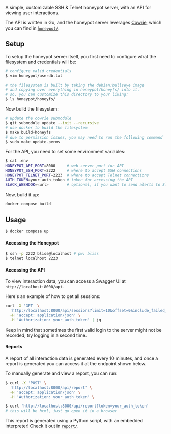 A simple, customizable SSH & Telnet honeypot server, with an API for viewing user interactions.

The API is written in Go, and the honeypot server leverages [Cowrie](https://github.com/cowrie/cowrie), which you can find in [`honeypot/`](./honeypot).

## Setup

To setup the honeypot server itself, you first need to configure what the filesystem and credentials will be:

```bash
# configure valid credentials
$ vim honeypot/userdb.txt

# the filesystem is built by taking the debian:bullseye image
# and copying over everything in honeypot/honeyfs/ into it.
# so, you can customize this directory to your liking:
$ ls honeypot/honeyfs/
```

Now build the filesystem:

```bash
# update the cowrie submodule
$ git submodule update --init --recursive
# use docker to build the filesystem
$ make build-honeyfs
# due to permission issues, you may need to run the following command
$ sudo make update-perms
```

For the API, you need to set some environment variables:
```bash
$ cat .env
HONEYPOT_API_PORT=8000     # web server port for API
HONEYPOT_SSH_PORT=2222     # where to accept SSH connections
HONEYPOT_TELNET_PORT=2223  # where to accept Telnet connections
AUTH_TOKEN=your_auth_token # token for accessing the API
SLACK_WEBHOOK=<url>        # optional, if you want to send alerts to Slack
```

Now, build it up:
```bash
docker compose build
```

## Usage

```bash
$ docker compose up
```

#### Accessing the Honeypot
```bash
$ ssh -p 2222 bliss@localhost # pw: bliss
$ telnet localhost 2223
```

#### Accessing the API
To view interaction data, you can access a Swagger UI at `http://localhost:8000/api`.

Here's an example of how to get all sessions:
```bash
curl -X 'GET' \
  'http://localhost:8000/api/sessions?limit=10&offset=0&include_failed_logins=false' \
  -H 'accept: application/json' \
  -H 'Authorization: your_auth_token' | jq
```

Keep in mind that sometimes the first valid login to the server might not be recorded; try logging in a second time.

#### Reports

A report of all interaction data is generated every 10 minutes, and once a report is generated you can access it at the endpoint shown below.

To manually generate and view a report, you can run:
```bash
$ curl -X 'POST' \
  'http://localhost:8000/api/report' \
  -H 'accept: application/json' \
  -H 'Authorization: your_auth_token' \

$ curl 'http://localhost:8000/api/report?token=your_auth_token'
# this will be html, just go open it in a browser
```

This report is generated using a Python script, with an embedded interpreter! Check it out in [`report/`](report/report.go).
